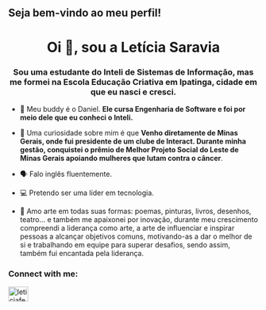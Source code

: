 ## Seja bem-vindo ao meu perfil!
<h1 align="center">Oi 👋, sou a Letícia Saravia</h1>
<h3 align="center">Sou uma estudante do Inteli de Sistemas de Informação, mas me formei na Escola Educação Criativa em Ipatinga, cidade em que eu nasci e cresci.</h3>

  
- 👯 Meu buddy é o Daniel. **Ele cursa Engenharia de Software e foi por meio dele que eu conheci o Inteli.**

- 🤝 Uma curiosidade sobre mim é que **Venho diretamente de Minas Gerais, onde fui presidente de um clube de Interact. Durante minha gestão, conquistei o prêmio de Melhor Projeto Social do Leste de Minas Gerais apoiando mulheres que lutam contra o câncer**.

- 🗣️ Falo inglês fluentemente.

- 💻 Pretendo ser uma líder em tecnologia.

- 🎨 Amo arte em todas suas formas: poemas, pinturas, livros, desenhos, teatro... e também me apaixonei por inovação, durante meu crescimento compreendi a liderança como arte, a arte de influenciar e inspirar pessoas a alcançar objetivos comuns, motivando-as a dar o melhor de si e trabalhando em equipe para superar desafios, sendo assim, também fui encantada pela liderança.

<h3 align="left">Connect with me:</h3>
<p align="left">
<a href="https://instagram.com/leticiafess" target="blank"><img align="center" src="https://raw.githubusercontent.com/rahuldkjain/github-profile-readme-generator/master/src/images/icons/Social/instagram.svg" alt="leticiafess" height="30" width="40" /></a>
</p>

